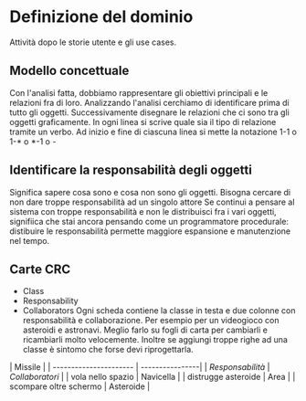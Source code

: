 # Definizione del dominio
Attività dopo le storie utente e gli use cases.

## Modello concettuale
Con l'analisi fatta, dobbiamo rappresentare gli obiettivi principali e le relazioni fra di loro.
Analizzando l'analisi cerchiamo di identificare prima di tutto gli oggetti.
Successivamente disegnare le relazioni che ci sono tra gli oggetti graficamente.
In ogni linea si scrive quale sia il tipo di relazione tramite un verbo.
Ad inizio e fine di ciascuna linea si mette la notazione 1-1 o 1-* o *-1 o *-*

## Identificare la responsabilità degli oggetti
Significa sapere cosa sono e cosa non sono gli oggetti.
Bisogna cercare di non dare troppe responsabilità ad un singolo attore 
Se continui a pensare al sistema con troppe responsabilità e non le distribuisci fra i vari oggetti, signifiica che stai ancora pensando come un programmatore procedurale: distibuire le responsabilità permette maggiore espansione e manutenzione nel tempo.

## Carte CRC
- Class
- Responsability
- Collaborators
Ogni scheda contiene la classe in testa e due colonne con responsabilità e collaborazione.
Per esempio per un videogioco con asteroidi e astronavi.
Meglio farlo su fogli di carta per cambiarli e ricambiarli molto velocemente.
Inoltre se aggiungi troppe righe ad una classe è sintomo che forse devi riprogettarla.

| Missile                                  |
| ---------------------- | ----------------|
| *Responsabilità*       | *Collaboratori* |
| vola nello spazio      | Navicella       |
| distrugge asteroide    | Area            |
| scompare oltre schermo | Asteroide       |

